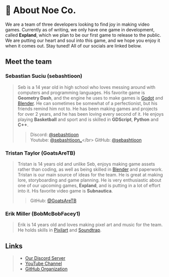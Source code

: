 # 📜 About Noe Co.
We are a team of three developers looking to find joy in making video games. Currently as of writing, we only have one game in development, called **Expland**, which we plan to be our first game to release to the public. We are putting our heart and soul into this game, and we hope you enjoy it when it comes out. Stay tuned! All of our socials are linked below.
## Meet the team
### Sebastian Suciu (sebashtioon)
>  Seb is a 14 year old in high school who loves messing around with computers and programming languages. His favorite game is **Geometry Dash**, and the engine he uses to make games is [Godot](https://godotengine.org/) and [Blender](https://www.blender.org/). He can sometimes be somewhat of a perfectionist, but his friends remind him not to. He has been making games and projects for over 2 years, and he has been loving every second of it. He enjoys playing **Basketball** and sport and is skilled in **GDScript**, **Python** and **C++**.
> > Discord: [@sebashtioon](https://discord.com/users/1110329250306859018) </br>
> > Youtube: [@sebashtioon_](https://www.youtube.com/@sebashtioon_)</br>
> > GitHub: [@sebashtioon](https://github.com/sebashtioon)</br>
### Tristan Taylor (GoatsAreTB)
> Tristan is 14 years old and unlike Seb, enjoys making game assets rather than coding, as well as being skilled in [Blender](https://www.blender.org/) and paperwork. Tristan is our main source of ideas for the team. He is great at making lore, storyboarding and game planning. He is very enthusiastic about one of our upcoming games, **Expland**, and is putting in a lot of effort into it. His favorite video game is **Subnautica**.
> > GitHub: [@GoatsAreTB](https://github.com/GoatsAreTB)</br>
### Erik Miller (BobMcBobFacey1)
> Erik is 14 years old and loves making pixel art and music for the team. He holds skills in [Pixilart](https://www.pixilart.com/) and [Soundtrap](https://www.soundtrap.com/musicmakers).

## Links
> - [Our Discord Server](https://discord.gg/QNgcKCAJn3) </br>
> - [YouTube Channel](https://www.youtube.com/@noeco.official)</br>
> - [GitHub Organization](https://github.com/NoeCoOfficial)</br>
